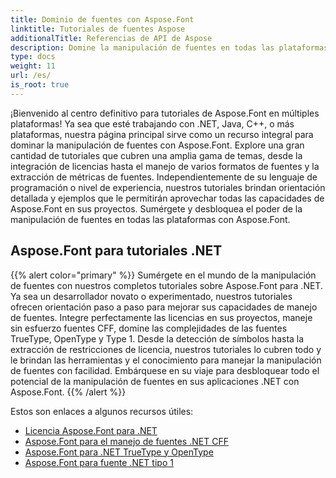 ```yaml
---
title: Dominio de fuentes con Aspose.Font
linktitle: Tutoriales de fuentes Aspose
additionalTitle: Referencias de API de Aspose
description: Domine la manipulación de fuentes en todas las plataformas con los tutoriales de Aspose.Font. Desde .NET hasta Java, C++ y más, desbloquea capacidades de manejo de fuentes sin esfuerzo.
type: docs
weight: 11
url: /es/
is_root: true
---
```


¡Bienvenido al centro definitivo para tutoriales de Aspose.Font en múltiples plataformas! Ya sea que esté trabajando con .NET, Java, C++, o más plataformas, nuestra página principal sirve como un recurso integral para dominar la manipulación de fuentes con Aspose.Font. Explore una gran cantidad de tutoriales que cubren una amplia gama de temas, desde la integración de licencias hasta el manejo de varios formatos de fuentes y la extracción de métricas de fuentes. Independientemente de su lenguaje de programación o nivel de experiencia, nuestros tutoriales brindan orientación detallada y ejemplos que le permitirán aprovechar todas las capacidades de Aspose.Font en sus proyectos. Sumérgete y desbloquea el poder de la manipulación de fuentes en todas las plataformas con Aspose.Font.

## Aspose.Font para tutoriales .NET
{{% alert color="primary" %}}
Sumérgete en el mundo de la manipulación de fuentes con nuestros completos tutoriales sobre Aspose.Font para .NET. Ya sea un desarrollador novato o experimentado, nuestros tutoriales ofrecen orientación paso a paso para mejorar sus capacidades de manejo de fuentes. Integre perfectamente las licencias en sus proyectos, maneje sin esfuerzo fuentes CFF, domine las complejidades de las fuentes TrueType, OpenType y Type 1. Desde la detección de símbolos hasta la extracción de restricciones de licencia, nuestros tutoriales lo cubren todo y le brindan las herramientas y el conocimiento para manejar la manipulación de fuentes con facilidad. Embárquese en su viaje para desbloquear todo el potencial de la manipulación de fuentes en sus aplicaciones .NET con Aspose.Font.
{{% /alert %}}

Estos son enlaces a algunos recursos útiles:
 
- [Licencia Aspose.Font para .NET](./net/licensing/)
- [Aspose.Font para el manejo de fuentes .NET CFF](./net/cff-font-handling/)
- [Aspose.Font para .NET TrueType y OpenType](./net/truetype-opentype/)
- [Aspose.Font para fuente .NET tipo 1](./net/aspose-font-net-type1-font/)